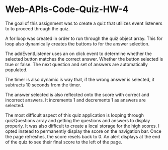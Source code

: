 # Web-APIs-Code-Quiz-HW-4

The goal of this assignment was to create a quiz that utilizes event listeners to to proceed through the quiz.

A for loop was created in order to run through the quiz object array. This for loop also dynamically creates the buttons
to for the answer selection. 

The addEventListener uses an on click event to determine whether the selected button matches the correct answer. Whether
the button selected is true or false. The next question and set of answers are automatically populated.

The timer is also dynamic is way that, if the wrong answer is selected, it subtracts 10 seconds from the timer.

The answer selected is also reflected onto the score with correct and incorrect answers. It increments 1 and decrements 1 as answers are selected.

The most difficult aspect of this quiz application is looping through quizQuestions array and getting the questions and answers to display properly. It was also difficult to create a local storage for the high scores. I opted instead to permanently display the score on the navigation bar. Once the page refreshes, the score resets back to 0. An alert displays at the end of the quiz to see their final score to the left of the page.